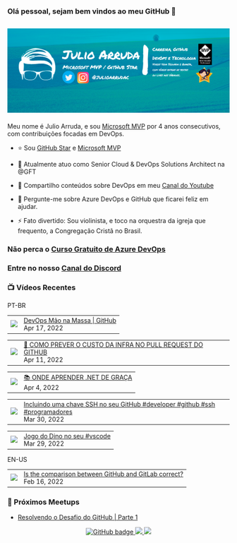 ### Olá pessoal, sejam bem vindos ao meu GitHub 👋

## [![Julio Arruda Header](https://raw.githubusercontent.com/julioarruda/julioarruda/master/fundo%20github.png)](https://youtube.com/user/julioarrudac)
Meu nome é Julio Arruda, e sou [Microsoft MVP](https://mvp.microsoft.com/pt-br/PublicProfile/5002557?fullName=Julio%20%20Arruda) por 4 anos consecutivos, com contribuições focadas em DevOps.


- ⭐ Sou [GitHub Star](https://stars.github.com/profiles/julioarruda) e [Microsoft MVP](https://mvp.microsoft.com/pt-br/PublicProfile/5002557?fullName=Julio%20%20Arruda)

- 🔭 Atualmente atuo como Senior Cloud & DevOps Solutions Architect na @GFT

- 👯 Compartilho conteúdos sobre DevOps em meu [Canal do Youtube](https://youtube.com/user/julioarrudac)

- 💬 Pergunte-me sobre Azure DevOps e GitHub que ficarei feliz em ajudar.

- ⚡ Fato divertido: Sou violinista, e toco na orquestra da igreja que frequento, a Congregação Cristã no Brasil.


### Não perca o [Curso Gratuito de Azure DevOps](https://github.com/julioarruda/Curso-Azure-DevOps)

### Entre no nosso [Canal do Discord](https://discord.gg/HAr9WFYkpB)


### 📺 Vídeos Recentes

PT-BR

<!-- YOUTUBE:START --><table><tr><td><a href="https://www.youtube.com/watch?v=mGFmjckpxc4"><img width="140px" src="https://i.ytimg.com/vi/mGFmjckpxc4/mqdefault.jpg"></a></td>
<td><a href="https://www.youtube.com/watch?v=mGFmjckpxc4">DevOps Mão na Massa | GitHub</a><br/>Apr 17, 2022</td></tr></table>
<table><tr><td><a href="https://www.youtube.com/watch?v=mttx5ZpNU_s"><img width="140px" src="https://i.ytimg.com/vi/mttx5ZpNU_s/mqdefault.jpg"></a></td>
<td><a href="https://www.youtube.com/watch?v=mttx5ZpNU_s">🤑 COMO PREVER O CUSTO DA INFRA NO PULL REQUEST DO GITHUB</a><br/>Apr 11, 2022</td></tr></table>
<table><tr><td><a href="https://www.youtube.com/watch?v=YB0bVLpWJ50"><img width="140px" src="https://i.ytimg.com/vi/YB0bVLpWJ50/mqdefault.jpg"></a></td>
<td><a href="https://www.youtube.com/watch?v=YB0bVLpWJ50">📚 ONDE APRENDER .NET DE GRAÇA</a><br/>Apr 4, 2022</td></tr></table>
<table><tr><td><a href="https://www.youtube.com/watch?v=73iAwAm60F0"><img width="140px" src="https://i.ytimg.com/vi/73iAwAm60F0/mqdefault.jpg"></a></td>
<td><a href="https://www.youtube.com/watch?v=73iAwAm60F0">Incluindo uma chave SSH no seu GitHub #developer #github #ssh #programadores</a><br/>Mar 30, 2022</td></tr></table>
<table><tr><td><a href="https://www.youtube.com/watch?v=hdrmMLf49tM"><img width="140px" src="https://i.ytimg.com/vi/hdrmMLf49tM/mqdefault.jpg"></a></td>
<td><a href="https://www.youtube.com/watch?v=hdrmMLf49tM">Jogo do Dino no seu #vscode</a><br/>Mar 29, 2022</td></tr></table>
<!-- YOUTUBE:END -->

EN-US
<!-- YOUTUBEEN:START --><table><tr><td><a href="https://www.youtube.com/watch?v=wHo1ftsyzNE"><img width="140px" src="https://i.ytimg.com/vi/wHo1ftsyzNE/mqdefault.jpg"></a></td>
<td><a href="https://www.youtube.com/watch?v=wHo1ftsyzNE">Is the comparison between GitHub and GitLab correct?</a><br/>Feb 16, 2022</td></tr></table>
<!-- YOUTUBEEN:END -->

### 🚀  Próximos Meetups

<!-- MEETUP:START -->
- [Resolvendo o Desafio do GitHub | Parte 1](https://www.meetup.com/Net-Vale/events/285323495/)
<!-- MEETUP:END -->


<p align="center">
  <a href="https://github.com/julioarruda?tab=followers">
    <img src="https://img.shields.io/github/followers/julioarruda?label=Followers&logo=GitHub&style=for-the-badge" alt="GitHub badge" />
  </a>
  <a href="http://twitter.com/julioarrudac">
    <img src="https://img.shields.io/twitter/follow/julioarrudac?label=Twitter&logo=twitter&style=for-the-badge" />
  </a>
  <a href="http://youtube.com/c/julioarruda?sub_confirmation=1">
    <img src="https://img.shields.io/youtube/views/4BYlkYtHNus?label=YouTube&logo=YouTube&style=for-the-badge" />
  </a>
</p>

<!--
**julioarruda/julioarruda** is a ✨ _special_ ✨ repository because its `README.md` (this file) appears on your GitHub profile.

Here are some ideas to get you started:

- 🔭 I’m currently working on ...
- 🌱 I’m currently learning ...
- 👯 I’m looking to collaborate on ...
- 🤔 I’m looking for help with ...
- 💬 Ask me about ...
- 📫 How to reach me: ...
- 😄 Pronouns: ...
- ⚡ Fun fact: ...
-->
